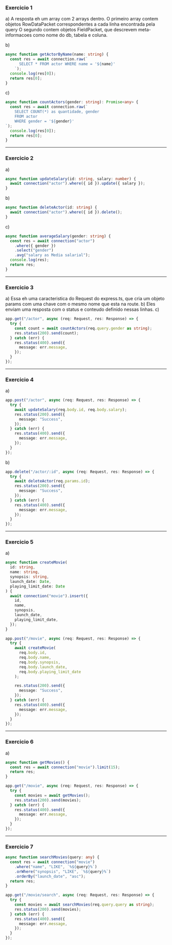 ### Exercicio 1

a) A resposta eh um array com 2 arrays dentro.
O primeiro array contem objetos RowDataPacket correspondentes a cada linha encontrada pela query
O segundo contem objetos FieldPacket, que descrevem meta-informacoes como nome do db, tabela e coluna.

b)

```ts
async function getActorByName(name: string) {
  const res = await connection.raw(`
      SELECT * FROM actor WHERE name = '${name}'
    `);
  console.log(res[0]);
  return res[0];
}
```

c)

```ts
async function countActors(gender: string): Promise<any> {
  const res = await connection.raw(`
    SELECT COUNT(*) as quantidade, gender
    FROM actor
    WHERE gender = '${gender}'
`);
  console.log(res[0]);
  return res[0];
}
```

---

### Exercicio 2

a)

```ts
async function updateSalary(id: string, salary: number) {
  await connection("actor").where({ id }).update({ salary });
}
```

b)

```ts
async function deleteActor(id: string) {
  await connection("actor").where({ id }).delete();
}
```

c)

```ts
async function averageSalary(gender: string) {
  const res = await connection("actor")
    .where({ gender })
    .select("gender")
    .avg("salary as Media salarial");
  console.log(res);
  return res;
}
```

---

### Exercicio 3

a) Essa eh uma caracteristica do Request do express.ts, que cria um objeto params com uma chave com o mesmo nome que esta na route.
b) Eles enviam uma resposta com o status e conteudo definido nessas linhas.
c)

```ts
app.get("/actor", async (req: Request, res: Response) => {
  try {
    const count = await countActors(req.query.gender as string);
    res.status(200).send(count);
  } catch (err) {
    res.status(400).send({
      message: err.message,
    });
  }
});
```

---

### Exercicio 4

a)

```ts
app.post("/actor", async (req: Request, res: Response) => {
  try {
    await updateSalary(req.body.id, req.body.salary);
    res.status(200).send({
      message: "Success",
    });
  } catch (err) {
    res.status(400).send({
      message: err.message,
    });
  }
});
```

b)

```ts
app.delete("/actor/:id", async (req: Request, res: Response) => {
  try {
    await deleteActor(req.params.id);
    res.status(200).send({
      message: "Success",
    });
  } catch (err) {
    res.status(400).send({
      message: err.message,
    });
  }
});
```

---

### Exercicio 5

a)

```ts
async function createMovie(
  id: string,
  name: string,
  synopsis: string,
  launch_date: Date,
  playing_limit_date: Date
) {
  await connection("movie").insert({
    id,
    name,
    synopsis,
    launch_date,
    playing_limit_date,
  });
}
```

```ts
app.post("/movie", async (req: Request, res: Response) => {
  try {
    await createMovie(
      req.body.id,
      req.body.name,
      req.body.synopsis,
      req.body.launch_date,
      req.body.playing_limit_date
    );

    res.status(200).send({
      message: "Success",
    });
  } catch (err) {
    res.status(400).send({
      message: err.message,
    });
  }
});
```

---

### Exercicio 6

a)

```ts
async function getMovies() {
  const res = await connection("movie").limit(15);
  return res;
}
```

```ts
app.get("/movie", async (req: Request, res: Response) => {
  try {
    const movies = await getMovies();
    res.status(200).send(movies);
  } catch (err) {
    res.status(400).send({
      message: err.message,
    });
  }
});
```

---

### Exercicio 7

```ts
async function searchMovies(query: any) {
  const res = await connection("movie")
    .where("name", "LIKE", `%${query}%`)
    .orWhere("synopsis", "LIKE", `%${query}%`)
    .orderBy("launch_date", "asc");
  return res;
}
```

```ts
app.get("/movie/search", async (req: Request, res: Response) => {
  try {
    const movies = await searchMovies(req.query.query as string);
    res.status(200).send(movies);
  } catch (err) {
    res.status(400).send({
      message: err.message,
    });
  }
});
```
